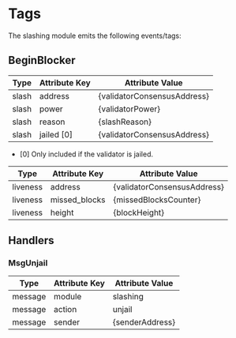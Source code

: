 <!--
order: 6
-->

# Tags

The slashing module emits the following events/tags:

## BeginBlocker

| Type  | Attribute Key | Attribute Value             |
| ----- | ------------- | --------------------------- |
| slash | address       | {validatorConsensusAddress} |
| slash | power         | {validatorPower}            |
| slash | reason        | {slashReason}               |
| slash | jailed [0]    | {validatorConsensusAddress} |

- [0] Only included if the validator is jailed.

| Type     | Attribute Key | Attribute Value             |
| -------- | ------------- | --------------------------- |
| liveness | address       | {validatorConsensusAddress} |
| liveness | missed_blocks | {missedBlocksCounter}       |
| liveness | height        | {blockHeight}               |

## Handlers

### MsgUnjail

| Type    | Attribute Key | Attribute Value |
| ------- | ------------- | --------------- |
| message | module        | slashing        |
| message | action        | unjail          |
| message | sender        | {senderAddress} |
